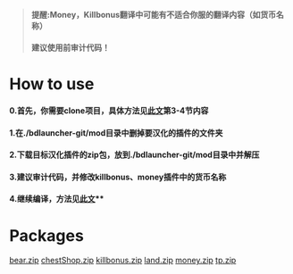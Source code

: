 > #### **提醒:Money，Killbonus翻译中可能有不适合你服的翻译内容（如货币名称）**
> #### 建议使用前审计代码！

# How to use
#### 0.首先，你需要clone项目，具体方法见[此文](https://www.loliboy.com/topic/14/bdl%E5%BC%80%E6%9C%8D%E4%BB%8E%E5%85%A5%E9%97%A8%E5%88%B0%E6%94%BE%E5%BC%83-%E7%AC%AC%E4%BA%8C%E7%AB%A0-%E9%83%A8%E7%BD%B2bds%E5%B9%B6%E5%BC%80%E5%90%AFbdl)第3-4节内容
#### 1.在./bdlauncher-git/mod目录中删掉要汉化的插件的文件夹
#### 2.下载目标汉化插件的zip包，放到./bdlauncher-git/mod目录中并解压
#### **3.建议审计代码，并修改killbonus、money插件中的货币名称**
#### 4.继续编译，方法见[此文](https://www.loliboy.com/topic/14/bdl%E5%BC%80%E6%9C%8D%E4%BB%8E%E5%85%A5%E9%97%A8%E5%88%B0%E6%94%BE%E5%BC%83-%E7%AC%AC%E4%BA%8C%E7%AB%A0-%E9%83%A8%E7%BD%B2bds%E5%B9%B6%E5%BC%80%E5%90%AFbdl)**

# Packages
[bear.zip](/assets/uploads/files/1581924703091-bear.zip) 
[chestShop.zip](/assets/uploads/files/1581924713153-chestshop.zip) 
[killbonus.zip](/assets/uploads/files/1581924719554-killbonus.zip) 
[land.zip](/assets/uploads/files/1581924734028-land.zip) 
[money.zip](/assets/uploads/files/1581924741280-money.zip) 
[tp.zip](/assets/uploads/files/1581924751772-tp.zip)
